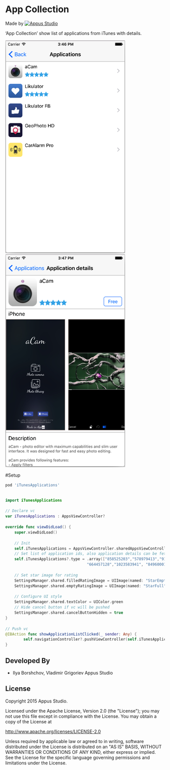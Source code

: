 App Collection
=====================

Made by [![Appus Studio](https://github.com/appus-studio/Appus-Splash/blob/master/image/logo.png)](http://appus.pro)

‘App Collection’ show list of applications from iTunes with details.

![App Collection: Show list of applications from iTunes with details](https://github.com/ilya-borshchov-appus/TestApplicationRepo/blob/master/AppusApplications/Resources/IMG_7827.PNG)
![App Collection: Show list of applications from iTunes with details](https://github.com/ilya-borshchov-appus/TestApplicationRepo/blob/master/AppusApplications/Resources/IMG_7828.PNG)

#Setup
```Ruby
pod 'iTunesApplications'
```

```swift

import iTunesApplications

// Declare vc
var iTunesApplications : AppsViewController?

override func viewDidLoad() {
    super.viewDidLoad()

	// Init
	self.iTunesApplications = AppsViewController.sharedAppsViewController()
	// Set list of application ids, also application details can be fetched from file with ids, from file with ids by url and by developer id
	self.iTunesApplications?.type = .array(["858525203","578979413","919087726","507125352","642665353",
                                    "664457128","1023583941", "849600010","640097569","875063456"])
        
	// Set star image for rating
	SettingsManager.shared.filledRatingImage = UIImage(named: "StarEmpty")
	SettingsManager.shared.emptyRatingImage = UIImage(named: "StarFull")

	// Configure UI style        
	SettingsManager.shared.textColor = UIColor.green
	// Hide cancel button if vc will be pushed
	SettingsManager.shared.cancelButtonHidden = true
}

// Push vc
@IBAction func showApplicationListClicked(_ sender: Any) {
        self.navigationController?.pushViewController(self.iTunesApplications!, animated: true)
}
```

Developed By
------------

* Ilya Borshchov, Vladimir Grigoriev Appus Studio

License
--------

Copyright 2015 Appus Studio.

Licensed under the Apache License, Version 2.0 (the "License");
you may not use this file except in compliance with the License.
You may obtain a copy of the License at

http://www.apache.org/licenses/LICENSE-2.0

Unless required by applicable law or agreed to in writing, software
distributed under the License is distributed on an "AS IS" BASIS,
WITHOUT WARRANTIES OR CONDITIONS OF ANY KIND, either express or implied.
See the License for the specific language governing permissions and
limitations under the License.
